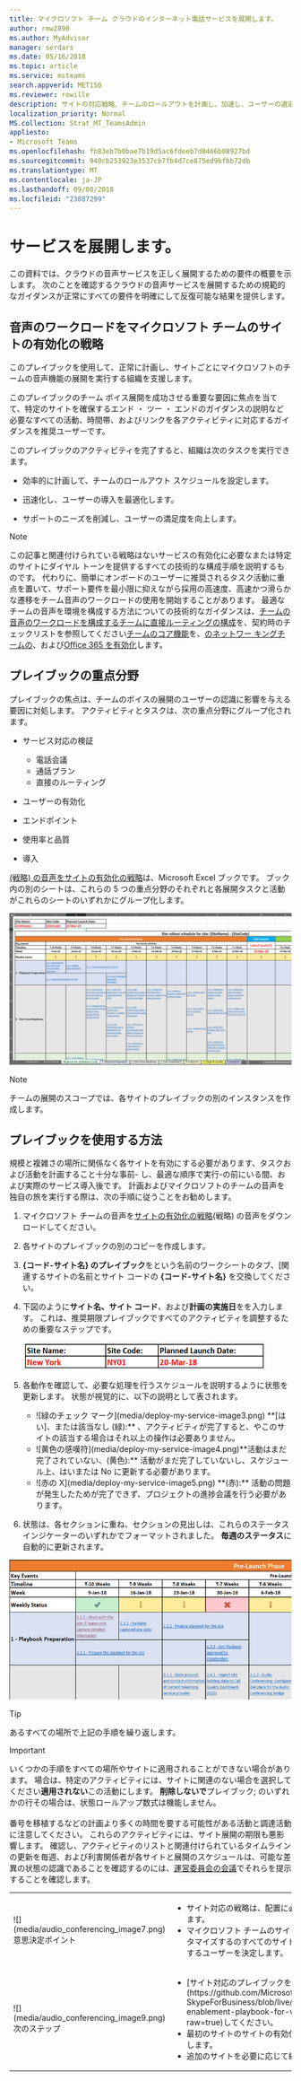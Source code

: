```yaml
---
title: マイクロソフト チーム クラウドのインターネット電話サービスを展開します。
author: rmw2890
ms.author: MyAdvisor
manager: serdars
ms.date: 05/16/2018
ms.topic: article
ms.service: msteams
search.appverid: MET150
ms.reviewer: rowille
description: サイトの対応戦略、チームのロールアウトを計画し、加速し、ユーザーの選定、品質、および満足度の認識を最適化をダウンロードします。
localization_priority: Normal
MS.collection: Strat_MT_TeamsAdmin
appliesto:
- Microsoft Teams
ms.openlocfilehash: fb83eb7b0bae7b19d5ac6fdeeb7d0466b08927bd
ms.sourcegitcommit: 940cb253923e3537cb7fb4d7ce875ed9bfbb72db
ms.translationtype: MT
ms.contentlocale: ja-JP
ms.lasthandoff: 09/08/2018
ms.locfileid: "23887299"
---
```

# <a name="deploy-my-service"></a>サービスを展開します。

この資料では、クラウドの音声サービスを正しく展開するための要件の概要を示します。 次のことを確認するクラウドの音声サービスを展開するための規範的なガイダンスが正常にすべての要件を明確にして反復可能な結果を提供します。

## <a name="site-enablement-playbook-for-microsoft-teams-voice-workloads"></a>音声のワークロードをマイクロソフト チームのサイトの有効化の戦略

このプレイブックを使用して、正常に計画し、サイトごとにマイクロソフトのチームの音声機能の展開を実行する組織を支援します。

このプレイブックのチーム ボイス展開を成功させる重要な要因に焦点を当てて、特定のサイトを確保するエンド ・ ツー ・ エンドのガイダンスの説明など必要なすべての活動、時間帯、およびリンクを各アクティビティに対応するガイダンスを推奨ユーザーです。

このプレイブックのアクティビティを完了すると、組織は次のタスクを実行できます。

-   効率的に計画して、チームのロールアウト スケジュールを設定します。

-   迅速化し、ユーザーの導入を最適化します。

-   サポートのニーズを削減し、ユーザーの満足度を向上します。

> [!NOTE]
> この記事と関連付けられている戦略はないサービスの有効化に必要なまたは特定のサイトにダイヤル トーンを提供するすべての技術的な構成手順を説明するものです。 代わりに、簡単にオンボードのユーザーに推奨されるタスク活動に重点を置いて、サポート要件を最小限に抑えながら採用の高速度、高速かつ滑らかな遷移をチーム音声のワークロードの使用を開始することがあります。 最適なチームの音声を環境を構成する方法についての技術的なガイダンスは、[チームの音声のワークロードを構成する](onboarding-checklist-configure-cloud-voice-workloads-in-Microsoft-Teams.md)[チームに直接ルーティングの構成](onboarding-checklist-configure-direct-routing-in-Microsoft-Teams.md)を、契約時のチェックリストを参照してください[チームのコア機能](onboarding-checklist-configure-microsoft-teams-core-capabilities.md)を、[のネットワー キングチームの](onboarding-checklist-configure-networking.md)、および[Office 365 を有効化](onboarding-checklist-enable-office-365.md)します。

<!--ENDOFSECTION-->

## <a name="playbook-focus-areas"></a>プレイブックの重点分野

プレイブックの焦点は、チームのボイスの展開のユーザーの認識に影響を与える要因に対処します。 アクティビティとタスクは、次の重点分野にグループ化されます。

-   サービス対応の検証
    - 電話会議
    - 通話プラン
    - 直接のルーティング

-   ユーザーの有効化

-   エンドポイント

-   使用率と品質

-   導入

[(戦略) の音声をサイトの有効化の戦略](https://github.com/MicrosoftDocs/OfficeDocs-SkypeForBusiness/blob/live/Teams/downloads/site-enablement-playbook-for-voice-(playbook).xlsx?raw=true)は、Microsoft Excel ブックです。 ブック内の別のシートは、これらの 5 つの重点分野のそれぞれと各展開タスクと活動がこれらのシートのいずれかにグループ化します。

![プレイブックのスクリーン ショット](media/deploy-my-service-image1.png "プレイブックのスクリーン ショット")

> [!NOTE]
> チームの展開のスコープでは、各サイトのプレイブックの別のインスタンスを作成します。

<!--ENDOFSECTION-->

## <a name="how-to-use-the-playbook"></a>プレイブックを使用する方法

規模と複雑さの場所に関係なく各サイトを有効にする必要があります、タスクおよび活動を計画すること十分な事前- し、最適な順序で実行-の前にいる間、および実際のサービス導入後です。 計画およびマイクロソフトのチームの音声を独自の旅を実行する際は、次の手順に従うことをお勧めします。

1.  マイクロソフト チームの音声を[サイトの有効化の戦略](https://github.com/MicrosoftDocs/OfficeDocs-SkypeForBusiness/blob/live/Teams/downloads/site-enablement-playbook-for-voice-(playbook).xlsx?raw=true)(戦略) の音声をダウンロードしてください。

2.  各サイトのプレイブックの別のコピーを作成します。

3.  **{コード-サイト名} のプレイブック**をという名前のワークシートのタブ、[関連するサイトの名前とサイト コードの **{コード-サイト名}** を交換してください。

4.  下図のように**サイト名、サイト コード**、および**計画の実施日**をを入力します。 これは、推奨期限プレイブックですべてのアクティビティを調整するための重要なステップです。

    ![ニューヨークのサイト名、サイト コード NY01、18-20-3 月 3 日の予定日を使用した例](media/deploy-my-service-image2.png "ニューヨークのサイト名、サイト コード NY01、18-20-3 月 3 日の予定日を使用した例")

5.  各動作を確認して、必要な処理を行うスケジュールを説明するように状態を更新します。 状態が視覚的に、以下の説明として表されます。
    <ul>
    <li>![緑のチェック マーク](media/deploy-my-service-image3.png) **[はい]、または該当なし (緑):** 、アクティビティが完了すると、やこのサイトの該当する場合はそれ以上の操作は必要ありません。</li>
    <li>![黄色の感嘆符](media/deploy-my-service-image4.png)**活動はまだ完了されていない、(黄色):** 活動がまだ完了していないし、スケジュール上、はいまたは No に更新する必要があります。</li>
    <li>![赤の X](media/deploy-my-service-image5.png) **(赤):** 活動の問題が発生したためが完了できず、プロジェクトの進捗会議を行う必要があります。</li></ul>

6.  状態は、各セクションに重ね、セクションの見出しは、これらのステータス インジケーターのいずれかでフォーマットされました。 **毎週のステータス**に自動的に更新されます。

![毎週の状態のロールアップ、プレイブックでのスクリーン ショット](media/deploy-my-service-image6.png "毎週の状態のロールアップ、プレイブックでのスクリーン ショット")

> [!TIP]
> あるすべての場所で上記の手順を繰り返します。

> [!IMPORTANT]
> いくつかの手順をすべての場所やサイトに適用されることができない場合があります。 場合は、特定のアクティビティには、サイトに関連のない場合を選択してください**適用されない**この活動にします。 **削除しないで**プレイブック; のいずれかの行その場合は、状態ロールアップ数式は機能しません。<br/><br/>
番号を移植するなどの計画より多くの時間を要する可能性がある活動と調達活動に注意してください。 これらのアクティビティには、サイト展開の期限も悪影響します。 確認し、アクティビティのリストと関連付けられているタイムラインの更新を毎週、および利害関係者が各サイトと展開のスケジュールは、可能な差異の状態の認識であることを確認するのには、[運営委員会の会議](https://docs.microsoft.com/MicrosoftTeams/envision-steering-committee-complete-guide)でそれらを提示することを確認します。

<table>
<tr><td>![](media/audio_conferencing_image7.png) <br/>意思決定ポイント</td><td><ul><li>サイト対応の戦略は、配置に必要なかどうかを決定します。</li><li>マイクロソフト チームのサイトの有効化の戦略をカスタマイズするのすべてのサイトを展開することを担当するユーザーを決定します。</li></ul></td></tr>
<tr><td>![](media/audio_conferencing_image9.png)<br/>次のステップ</td><td><ul><li>[サイト対応のプレイブックをダウンロード](https://github.com/MicrosoftDocs/OfficeDocs-SkypeForBusiness/blob/live/Teams/downloads/site-enablement-playbook-for-voice-(playbook).xlsx?raw=true)してください。</li><li>最初のサイトのサイトの有効化の戦略をカスタマイズします。</li><li>追加のサイトを必要に応じて繰り返します。</li></ul></td></tr>
</table>

<!--ENDOFSECTION-->